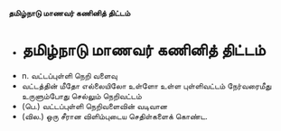 **தமிழ்நாடு மாணவர் கணினித் திட்டம்**
- # தமிழ்நாடு மாணவர் கணினித் திட்டம்
- n. வட்டப்புள்ளி நெறி வளைவு
- வட்டத்தின் மீதோ எல்லையிலோ உள்ளோ உள்ள புள்ளிவட்டம் நேர்வரைமீது உருளும்போது செல்லும் நெறிவட்டம்
- (பெ.) வட்டப்புள்ளி நெறிவளைவின் வடிவான
- (வில.) ஒரு சீரான விளிம்புடைய செதிள்களைக் கொண்ட.

